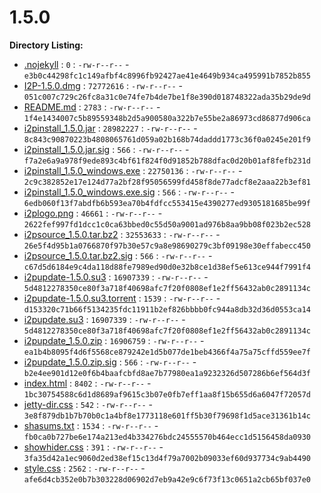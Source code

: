 1.5.0
=====

**Directory Listing:**

 - [.nojekyll](.nojekyll) : `0` : `-rw-r--r--` - `e3b0c44298fc1c149afbf4c8996fb92427ae41e4649b934ca495991b7852b855`
 - [I2P-1.5.0.dmg](I2P-1.5.0.dmg) : `72772616` : `-rw-r--r--` - `051c007c729c26fc8a31c0e74fe7b4de7be1f8e390d018748322ada35b29de9d`
 - [README.md](README.md) : `2783` : `-rw-r--r--` - `1f4e1434007c5b89559348b2d5a900580a322b7e55be2a86973cd86877d906ca`
 - [i2pinstall_1.5.0.jar](i2pinstall_1.5.0.jar) : `28982227` : `-rw-r--r--` - `8c843c90870223b4808065761d059a02b168b74daddd1773c36f0a0245e201f9`
 - [i2pinstall_1.5.0.jar.sig](i2pinstall_1.5.0.jar.sig) : `566` : `-rw-r--r--` - `f7a2e6a9a978f9ede893c4bf61f824f0d91852b788dfac0d20b01af8fefb231d`
 - [i2pinstall_1.5.0_windows.exe](i2pinstall_1.5.0_windows.exe) : `22750136` : `-rw-r--r--` - `2c9c382852e17e124d77a2bf28f95056599fd458f8de77adcf8e2aaa22b3ef81`
 - [i2pinstall_1.5.0_windows.exe.sig](i2pinstall_1.5.0_windows.exe.sig) : `566` : `-rw-r--r--` - `6edb060f13f7abdfb6b593ea70b4fdfcc553415e4390277ed9305181685be99f`
 - [i2plogo.png](i2plogo.png) : `46661` : `-rw-r--r--` - `2622fef997fd1dcc1c0ca63bbed0c55d50a9001ad976b8aa9bb08f023b2ec528`
 - [i2psource_1.5.0.tar.bz2](i2psource_1.5.0.tar.bz2) : `32553633` : `-rw-r--r--` - `26e5f4d95b1a0766870f97b30e57c9a8e98690279c3bf09198e30effabecc450`
 - [i2psource_1.5.0.tar.bz2.sig](i2psource_1.5.0.tar.bz2.sig) : `566` : `-rw-r--r--` - `c67d5d6184e9c4da118d88fe7989ed90d0e32b8ce1d38ef5e613ce944f7991f4`
 - [i2pupdate-1.5.0.su3](i2pupdate-1.5.0.su3) : `16907339` : `-rw-r--r--` - `5d4812278350ce80f3a718f40698afc7f20f0808ef1e2ff56432ab0c2891134c`
 - [i2pupdate-1.5.0.su3.torrent](i2pupdate-1.5.0.su3.torrent) : `1539` : `-rw-r--r--` - `d153320c71b66f5134235fdc11911b2ef826bbbb0fc944a8db32d36d0553ca14`
 - [i2pupdate.su3](i2pupdate.su3) : `16907339` : `-rw-r--r--` - `5d4812278350ce80f3a718f40698afc7f20f0808ef1e2ff56432ab0c2891134c`
 - [i2pupdate_1.5.0.zip](i2pupdate_1.5.0.zip) : `16906759` : `-rw-r--r--` - `ea1b4b8095f4d6f5568ce879242e1d5b077de1beb4366f4a75a75cffd559ee7f`
 - [i2pupdate_1.5.0.zip.sig](i2pupdate_1.5.0.zip.sig) : `566` : `-rw-r--r--` - `b2e4ee901d12e0f6b4baafcbfd8ae7b77980ea1a9232326d507286b6ef564d3f`
 - [index.html](index.html) : `8402` : `-rw-r--r--` - `1bc30754588c6d1d8689af9615c3b07e0fb7eff1aa8f15b655d6a6047f72057d`
 - [jetty-dir.css](jetty-dir.css) : `542` : `-rw-r--r--` - `3e8f879db1b7b70b0c1a4bf8e1773118e601ff5b30f79698f1d5ace31361b14c`
 - [shasums.txt](shasums.txt) : `1534` : `-rw-r--r--` - `fb0ca0b727be6e174a213ed4b334276bdc24555570b464ecc1d5156458da0930`
 - [showhider.css](showhider.css) : `391` : `-rw-r--r--` - `3fa35d42a1ec9060d2ed38ef15c13d4f79a7002b09033ef60d937734c9ab4490`
 - [style.css](style.css) : `2562` : `-rw-r--r--` - `afe6d4cb352e0b7b303228d06902d7eb9a42e9c6f73f13c0651a2cb65bf037e0`

